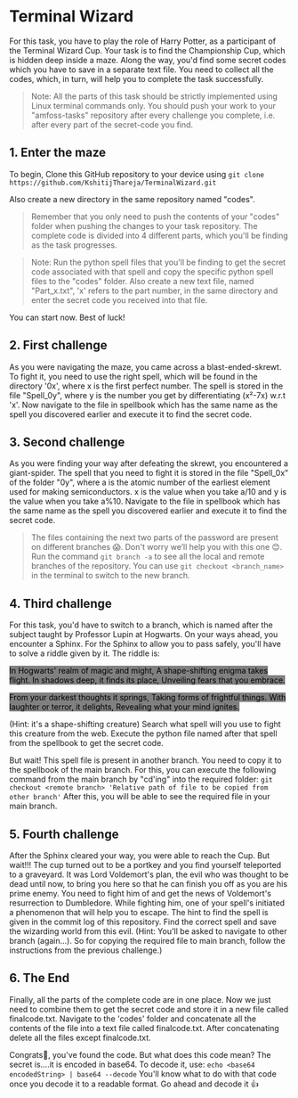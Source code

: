 # Terminal Wizard

For this task, you have to play the role of Harry Potter, as a participant of the Terminal Wizard Cup. Your task is to find the Championship Cup, which is hidden deep inside a maze. Along the way, you'd find some secret codes which you have to save in a separate text file. You need to collect all the codes, which, in turn, will help you to complete the task successfully.

> Note: All the parts of this task should be strictly implemented using Linux terminal commands only. You should push your work to your "amfoss-tasks" repository after every challenge you complete, i.e. after every part of the secret-code you find.


## 1. Enter the maze

To begin, Clone this GitHub repository to your device using
```git clone https://github.com/KshitijThareja/TerminalWizard.git```

Also create a new directory in the same repository named "codes".
> Remember that you only need to push the contents of your "codes" folder when pushing the changes to your task repository.
The complete code is divided into 4 different parts, which you'll be finding as the task progresses.

> Note: Run the python spell files that you'll be finding to get the secret code associated with that spell and copy the specific python spell files to the "codes" folder. Also create a new text file, named "Part_x.txt", 'x' refers to the part number, in the same directory and enter the secret code you received into that file.

You can start now. Best of luck!

## 2. First challenge

As you were navigating the maze, you came across a blast-ended-skrewt. To fight it, you need to use the right spell, which will be found in the directory '0x', where x is the first perfect number. The spell is stored in the file "Spell_0y", where y is the number you get by differentiating (x²-7x) w.r.t 'x'.
Now navigate to the file in spellbook which has the same name as the spell you discovered earlier and execute it to find the secret code.

## 3. Second challenge

As you were finding your way after defeating the skrewt, you encountered a giant-spider. The spell that you need to fight it is stored in the file "Spell_0x" of the folder "0y", where a is the atomic number of the earliest element used for making semiconductors. x is the value when you take
a/10 and y is the value when you take a%10.
Navigate to the file in spellbook which has the same name as the spell you discovered earlier and execute it to find the secret code.

> The files containing the next two parts of the password are present on different branches 😱. Don't worry we’ll help you with this one 😊. Run the command `git branch -a` to see all the local and remote branches of the repository. You can use `git checkout <branch_name>` in the terminal to switch to the new branch.

## 4. Third challenge
For this task, you'd have to switch to a branch, which is named after the subject taught by Professor Lupin at Hogwarts.
On your ways ahead, you encounter a Sphinx. For the Sphinx to allow you to pass safely, you'll have to solve a riddle given by it. The riddle is:

<mark style="background-color: grey">In Hogwarts' realm of magic and might,
A shape-shifting enigma takes flight.
In shadows deep, it finds its place,
Unveiling fears that you embrace.</mark>

<mark style="background-color: grey">From your darkest thoughts it springs,
Taking forms of frightful things.
With laughter or terror, it delights,
Revealing what your mind ignites.</mark>

(Hint: it's a shape-shifting creature)
Search what spell will you use to fight this creature from the web. Execute the python file named after that spell from the spellbook to get the secret code.

But wait! This spell file is present in another branch. You need to copy it to the spellbook of the main branch. For this, you can execute the following command from the main branch by "cd'ing" into the required folder:
``` git checkout <remote branch> 'Relative path of file to be copied from other branch' ```
After this, you will be able to see the required file in your main branch.

## 5. Fourth challenge

After the Sphinx cleared your way, you were able to reach the Cup. But wait!!!
The cup turned out to be a portkey and you find yourself teleported to a graveyard. It was Lord Voldemort's plan, the evil who was thought to be dead until now, to bring you here so that he can finish you off as you are his prime enemy. You need to fight him of and get the news of Voldemort's resurrection to Dumbledore. While fighting him, one of your spell's initiated a phenomenon that will help you to escape.
The hint to find the spell is given in the commit log of this repository. Find the correct spell and save the wizarding world from this evil.
(Hint: You'll be asked to navigate to other branch (again...). So for copying the required file to main branch, follow the instructions from the previous challenge.)

## 6. The End
Finally, all the parts of the complete code are in one place. Now we just need to combine them to get the secret code and store it in a new file called finalcode.txt. Navigate to the 'codes' folder and concatenate all the contents of the file into a text file called finalcode.txt. After concatenating delete all the files except finalcode.txt.

Congrats🎉, you've found the code. But what does this code mean?    The secret is....it is encoded in base64. To decode it, use:
``` echo <base64 encodedString> | base64 --decode ```
You'll know what to do with that code once you decode it to a readable format. Go ahead and decode it 👍